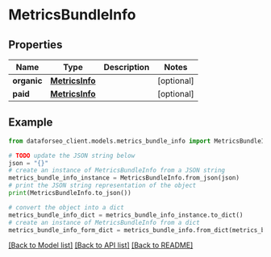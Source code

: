 # MetricsBundleInfo


## Properties

Name | Type | Description | Notes
------------ | ------------- | ------------- | -------------
**organic** | [**MetricsInfo**](MetricsInfo.md) |  | [optional] 
**paid** | [**MetricsInfo**](MetricsInfo.md) |  | [optional] 

## Example

```python
from dataforseo_client.models.metrics_bundle_info import MetricsBundleInfo

# TODO update the JSON string below
json = "{}"
# create an instance of MetricsBundleInfo from a JSON string
metrics_bundle_info_instance = MetricsBundleInfo.from_json(json)
# print the JSON string representation of the object
print(MetricsBundleInfo.to_json())

# convert the object into a dict
metrics_bundle_info_dict = metrics_bundle_info_instance.to_dict()
# create an instance of MetricsBundleInfo from a dict
metrics_bundle_info_form_dict = metrics_bundle_info.from_dict(metrics_bundle_info_dict)
```
[[Back to Model list]](../README.md#documentation-for-models) [[Back to API list]](../README.md#documentation-for-api-endpoints) [[Back to README]](../README.md)


